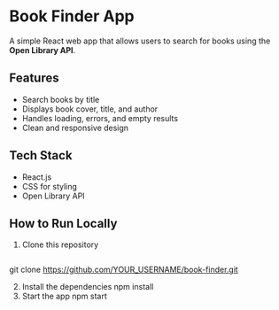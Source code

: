 #  Book Finder App

A simple React web app that allows users to search for books using the **Open Library API**.

## Features
- Search books by title  
- Displays book cover, title, and author  
- Handles loading, errors, and empty results  
- Clean and responsive design  

## Tech Stack
- React.js  
- CSS for styling  
- Open Library API  

## How to Run Locally
1. Clone this repository  
   ```bash
  git clone https://github.com/YOUR_USERNAME/book-finder.git

2. Install the dependencies
   npm install
3. Start the app
    npm start



